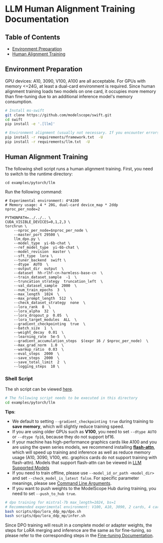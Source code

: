
# LLM Human Alignment Training Documentation
## Table of Contents
- [Environment Preparation](#environment-preparation)
- [Human Alignment Training](#human-alignment-training)

## Environment Preparation
GPU devices: A10, 3090, V100, A100 are all acceptable. For GPUs with memory <=24G, at least a dual-card environment is required. Since human alignment training loads two models on one card, it occupies more memory than fine-tuning due to an additional inference model's memory consumption.
```bash
# Install ms-swift
git clone https://github.com/modelscope/swift.git
cd swift
pip install -e '.[llm]'

# Environment alignment (usually not necessary. If you encounter errors, you can run the following code, the repository uses the latest environment for testing)
pip install -r requirements/framework.txt  -U
pip install -r requirements/llm.txt  -U
```

## Human Alignment Training
The following shell script runs a human alignment training. First, you need to switch to the runtime directory:

```shell
cd examples/pytorch/llm
```

Run the following command:

```shell
# Experimental environment: 4*A100
# Memory usage: 4 * 20G, dual-card device_map * 2ddp
nproc_per_node=2

PYTHONPATH=../../.. \
CUDA_VISIBLE_DEVICES=0,1,2,3 \
torchrun \
    --nproc_per_node=$nproc_per_node \
    --master_port 29500 \
    llm_dpo.py \
    --model_type  yi-6b-chat \
    --ref_model_type  yi-6b-chat \
    --model_revision  master \
    --sft_type  lora \
    --tuner_backend  swift \
    --dtype  AUTO  \
    --output_dir  output  \
    --dataset  hh-rlhf-cn-harmless-base-cn  \
    --train_dataset_sample  -1  \
    --truncation_strategy  truncation_left  \
    --val_dataset_sample  2000  \
    --num_train_epochs  3  \
    --max_length  1024  \
    --max_prompt_length  512  \
    --check_dataset_strategy  none  \
    --lora_rank  8  \
    --lora_alpha  32  \
    --lora_dropout_p  0.05  \
    --lora_target_modules  ALL  \
    --gradient_checkpointing  true  \
    --batch_size  1  \
    --weight_decay  0.01  \
    --learning_rate  5e-5  \
    --gradient_accumulation_steps  $(expr 16 / $nproc_per_node)  \
    --max_grad_norm  1.0  \
    --warmup_ratio  0.03  \
    --eval_steps  2000  \
    --save_steps  2000  \
    --save_total_limit  2  \
    --logging_steps  10 \
```

### Shell Script

The sh script can be viewed [here](https://github.com/modelscope/swift/tree/main/examples/pytorch/llm/scripts/dpo).

```bash
# The following script needs to be executed in this directory
cd examples/pytorch/llm
```

**Tips**:

- We default to setting `--gradient_checkpointing true` during training to **save memory**, which will slightly reduce training speed.
- If you are using older GPUs such as **V100**, you need to set `--dtype AUTO` or `--dtype fp16`, because they do not support bf16.
- If your machine has high-performance graphics cards like A100 and you are using the qwen series models, we recommend installing [**flash-attn**](https://github.com/Dao-AILab/flash-attention), which will speed up training and inference as well as reduce memory usage (A10, 3090, V100, etc. graphics cards do not support training with flash-attn). Models that support flash-attn can be viewed in [LLM Supported Models](Supported-models-datasets.md#models)
- If you need to train offline, please use `--model_id_or_path <model_dir>` and set `--check_model_is_latest false`. For specific parameter meanings, please see [Command Line Arguments](Command-line-parameters.md).
- If you want to push weights to the ModelScope Hub during training, you need to set `--push_to_hub true`.

```bash
# dpo training for mistral-7b max_length=1024, bs=1
# Recommended experimental environment: V100, A10, 3090, 2 cards, 4 cards or 8 cards
bash scripts/dpo/lora_ddp_mp/dpo.sh
bash scripts/dpo/lora_ddp_mp/infer.sh
```

Since DPO training will result in a complete model or adapter weights, the steps for LoRA merging and inference are the same as for fine-tuning, so please refer to the corresponding steps in the [Fine-tuning Documentation](LLM-fine-tuning.md#merge-lora).
